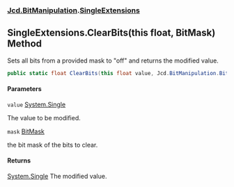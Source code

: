 ### [Jcd.BitManipulation](Jcd.BitManipulation.md 'Jcd.BitManipulation').[SingleExtensions](Jcd.BitManipulation.SingleExtensions.md 'Jcd.BitManipulation.SingleExtensions')

## SingleExtensions.ClearBits(this float, BitMask) Method

Sets all bits from a provided mask to "off" and returns the modified value.

```csharp
public static float ClearBits(this float value, Jcd.BitManipulation.BitMask mask);
```
#### Parameters

<a name='Jcd.BitManipulation.SingleExtensions.ClearBits(thisfloat,Jcd.BitManipulation.BitMask).value'></a>

`value` [System.Single](https://docs.microsoft.com/en-us/dotnet/api/System.Single 'System.Single')

The value to be modified.

<a name='Jcd.BitManipulation.SingleExtensions.ClearBits(thisfloat,Jcd.BitManipulation.BitMask).mask'></a>

`mask` [BitMask](Jcd.BitManipulation.BitMask.md 'Jcd.BitManipulation.BitMask')

the bit mask of the bits to clear.

#### Returns
[System.Single](https://docs.microsoft.com/en-us/dotnet/api/System.Single 'System.Single')
The modified value.